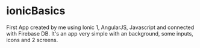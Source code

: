# ionicBasics
First App created by me using Ionic 1, AngularJS, Javascript and connected with Firebase DB. It's an app very simple with an background, some inputs, icons and 2 screens.
